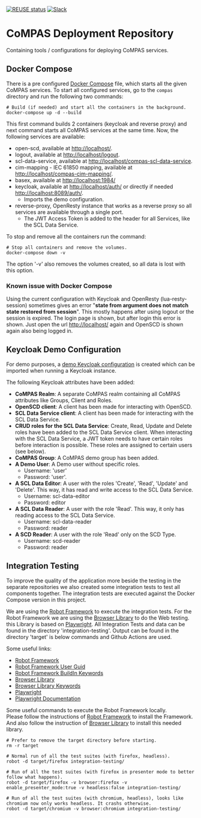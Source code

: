 <!--
SPDX-FileCopyrightText: 2021 Alliander N.V.

SPDX-License-Identifier: Apache-2.0
-->

[![REUSE status](https://api.reuse.software/badge/github.com/com-pas/compas-deployment)](https://api.reuse.software/info/github.com/com-pas/compas-deployment)
[![Slack](https://raw.githubusercontent.com/com-pas/compas-architecture/master/public/LFEnergy-slack.svg)](http://lfenergy.slack.com/)

# CoMPAS Deployment Repository
Containing tools / configurations for deploying CoMPAS services.

## Docker Compose
There is a pre configured [Docker Compose](compas/docker-compose.yml) file, which starts all the given CoMPAS services.
To start all configured services, go to the `compas` directory and run the following two commands:

```
# Build (if needed) and start all the containers in the background.
docker-compose up -d --build
```

This first command builds 2 containers (keycloak and reverse proxy) and next command starts all CoMPAS services at the same time.
Now, the following services are available:

- open-scd, available at [http://localhost/](http://localhost/).
- logout,  available at [http://localhost/logout](http://localhost/logout).
- scl-data-service, available at [http://localhost/compas-scl-data-service](http://localhost/compas-scl-data-service).
- cim-mapping - IEC 61850 mapping, available at [http://localhost/compas-cim-mapping/](http://localhost/compas-cim-mapping/).
- basex, available at [http://localhost:1984/](http://localhost:1984/)
- keycloak, available at [http://localhost/auth/](http://localhost/auth/) or directly if needed [http://localhost:8089/auth/](http://localhost:8089/auth/).
  - Imports the demo configuration.
- reverse-proxy, OpenResty instance that works as a reverse proxy so all services are available through a single port.
  - The JWT Access Token is added to the header for all Services, like the SCL Data Service.

To stop and remove all the containers run the command:

```
# Stop all containers and remove the volumes.
docker-compose down -v
```

The option '-v' also removes the volumes created, so all data is lost with this option.

### Known issue with Docker Compose

Using the current configuration with Keycloak and OpenResty (lua-resty-session) sometimes gives an error "**state from argument does not match state restored from session**". 
This mostly happens after using logout or the session is expired. The login page is shown, but after login this error is shown.
Just open the url [http://localhost/](http://localhost/) again and OpenSCD is shown again also being logged in.

## Keycloak Demo Configuration
For demo purposes, a [demo Keycloak configuration](compas/keycloak/keycloak_compas_realm.json) is created which can be imported when
running a Keycloak instance.

The following Keycloak attributes have been added:
- **CoMPAS Realm**: A separate CoMPAS realm containing all CoMPAS attributes like Groups, Client and Roles.
- **OpenSCD client**: A client has been made for interacting with OpenSCD.
- **SCL Data Service client**: A client has been made for interacting with the SCL Data Service.
- **CRUD roles for the SCL Data Service**: Create, Read, Update and Delete roles have been added to the SCL Data Service client.
When interacting with the SCL Data Service, a JWT token needs to have certain roles before interaction is possible. These roles are assigned to certain users (see below).
- **CoMPAS Group**: A CoMPAS demo group has been added.
- **A Demo User**: A Demo user without specific roles.
  - Username: 'user'
  - Password: 'user'.
- **A SCL Data Editor**: A user with the roles 'Create', 'Read', 'Update' and 'Delete'. This way, it has read and write access to the SCL Data Service.
  - Username: scl-data-editor
  - Password: editor
- **A SCL Data Reader**: A user with the role 'Read'. This way, it only has reading access to the SCL Data Service.
  - Username: scl-data-reader
  - Password: reader
- **A SCD Reader**: A user with the role 'Read' only on the SCD Type.
  - Username: scd-reader
  - Password: reader

## Integration Testing

To improve the quality of the application more beside the testing in the separate repositories we also created some integration
tests to test all components together. The integration tests are executed against the Docker Compose version in this project.

We are using the [Robot Framework](https://robotframework.org/) to execute the integration tests. For the Robot Framework we are 
using the [Browser Library](https://github.com/MarketSquare/robotframework-browser) to do the Web testing. this Library is based 
on [Playwright](https://playwright.dev/). All Integration Tests and data can be found in the directory 'integration-testing'.
Output can be found in the directory 'target' is below commands and Github Actions are used.

Some useful links:
- [Robot Framework](https://robotframework.org/)
- [Robot Framework User Guid](https://robotframework.org/robotframework/latest/RobotFrameworkUserGuide.html)
- [Robot Framework BuildIn Keywords](https://robotframework.org/robotframework/latest/libraries/BuiltIn.html)
- [Browser Library](https://github.com/MarketSquare/robotframework-browser)
- [Browser Library Keywords](https://marketsquare.github.io/robotframework-browser/Browser.html)
- [Playwright](https://playwright.dev/)
- [Playwright Documentation](https://playwright.dev/docs/intro/)

Some useful commands to execute the Robot Framework locally.  
Please follow the instructions of [Robot Framework](https://robotframework.org/) to install the Framework.  
And also follow the instruction of [Browser Library](https://github.com/MarketSquare/robotframework-browser) to install this needed library.

```
# Prefer to remove the target directory before starting.
rm -r target

# Normal run of all the test suites (with firefox, headless).
robot -d target/firefox integration-testing/

# Run of all the test suites (with firefox in presenter mode to better follow what happens).
robot -d target/firefox -v browser:firefox -v enable_presenter_mode:true -v headless:false integration-testing/

# Run of all the test suites (with chromium, headless), looks like chromium now only works headless. It crashs otherwise.
robot -d target/chromium -v browser:chromium integration-testing/
```
